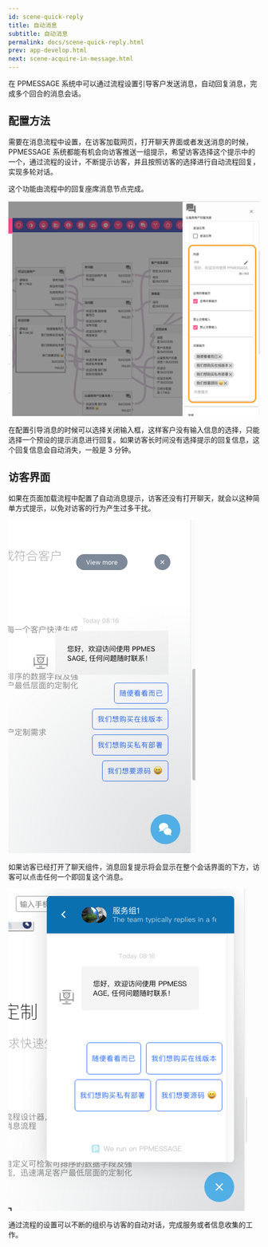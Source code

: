 ```yaml
---
id: scene-quick-reply
title: 自动消息
subtitle: 自动消息
permalink: docs/scene-quick-reply.html
prev: app-develop.html
next: scene-acquire-in-message.html
---
```


在 PPMESSAGE 系统中可以通过流程设置引导客户发送消息，自动回复消息，完成多个回合的消息会话。


## 配置方法

需要在消息流程中设置，在访客加载网页，打开聊天界面或者发送消息的时候，PPMESSAGE 系统都能有机会向访客推送一组提示，希望访客选择这个提示中的一个，通过流程的设计，不断提示访客，并且按照访客的选择进行自动流程回复，实现多轮对话。

这个功能由流程中的回复座席消息节点完成。

![配置自动消息](./scene-quick-reply-1.png)

在配置引导消息的时候可以选择关闭输入框，这样客户没有输入信息的选择，只能选择一个预设的提示消息进行回复。如果访客长时间没有选择提示的回复信息，这个回复信息会自动消失，一般是 3 分钟。

## 访客界面

如果在页面加载流程中配置了自动消息提示，访客还没有打开聊天，就会以这种简单方式提示，以免对访客的行为产生过多干扰。

![无边框快速回复](./scene-quick-reply-2.png)


如果访客已经打开了聊天组件，消息回复提示将会显示在整个会话界面的下方，访客可以点击任何一个即回复这个消息。

![访客已经打开聊天组件](./scene-quick-reply-3.png)


通过流程的设置可以不断的组织与访客的自动对话，完成服务或者信息收集的工作。